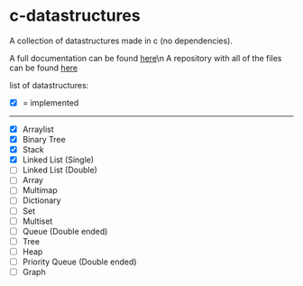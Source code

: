 
# c-datastructures
A collection of datastructures made in c (no dependencies).

A full documentation can be found [here](https://jonay2000.github.io/c-datastructures/)\n
A repository with all of the files can be found [here](https://jonay2000.github.io/c-datastructures/)

list of datastructures:
 - [x] = implemented
___
 - [x] Arraylist
 - [x] Binary Tree
 - [x] Stack
 - [x] Linked List (Single)
 - [ ] Linked List (Double)
 - [ ] Array
 - [ ] Multimap
 - [ ] Dictionary
 - [ ] Set
 - [ ] Multiset
 - [ ] Queue (Double ended)
 - [ ] Tree
 - [ ] Heap
 - [ ] Priority Queue (Double ended)
 - [ ] Graph